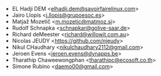 - EL Hadji DEM \<<elhadji.dem@savoirfairelinux.com>\>
- Jairo Llopis \<<j.llopis@grupoesoc.es>\>
- Matjaž Mozetič \<<m.mozetic@matmoz.si>\>
- Rudolf Schnapka \<<schnapkar@golive-saar.de>\>
- Richard deMeester \<<richard@willowit.com.au>\>
- Nicolas JEUDY \<<https://github.com/njeudy>\>
- Nikul CHaudhary \<<nikulchaudhary2112@gmail.com>\>
- Jeroen Evens \<<jeroen.evens@dynapps.be>\>
- Tharathip Chaweewongphan \<<tharathipc@ecosoft.co.th>\>
- Simone Rubino \<<daemo00@gmail.com>>

